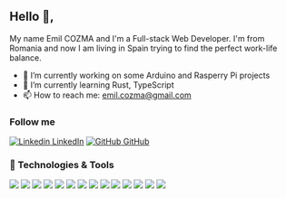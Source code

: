 
## Hello 👋, 

My name Emil COZMA and I'm a Full-stack Web Developer. I'm from Romania and now I am living in Spain trying to find the perfect work-life balance.

- 🔭 I’m currently working on some Arduino and Rasperry Pi projects
- 🌱 I’m currently learning Rust, TypeScript
- 📫 How to reach me: emil.cozma@gmail.com

### Follow me

[![Linkedin](https://i.stack.imgur.com/gVE0j.png) LinkedIn](https://www.linkedin.com/in/emil-stefan-cozma)
[![GitHub](https://i.stack.imgur.com/tskMh.png) GitHub](https://github.com/emilcozma)

### 🔧 Technologies & Tools
![](https://img.shields.io/badge/Lenovo-Device-informational?style=flat&logo=lenovo&logoColor=white&color=2bbc8a) ![](https://img.shields.io/badge/Linux-OS-informational?style=flat&logo=linux&logoColor=white&color=2bbc8a) ![](https://img.shields.io/badge/Bash-Shell-informational?style=flat&logo=gnu-bash&logoColor=white&color=2bbc8a)
![](https://img.shields.io/badge/PHP-Code-informational?style=flat&logo=php&logoColor=white&color=2bbc8a) ![](https://img.shields.io/badge/Ruby-Code-informational?style=flat&logo=ruby&logoColor=white&color=2bbc8a) ![](https://img.shields.io/badge/Python-Code-informational?style=flat&logo=python&logoColor=white&color=2bbc8a) ![](https://img.shields.io/badge/JavaScript-Code-informational?style=flat&logo=javascript&logoColor=white&color=2bbc8a) ![](https://img.shields.io/badge/Node.js-Code-informational?style=flat&logo=node.js&logoColor=white&color=2bbc8a) ![](https://img.shields.io/badge/Vue-Code-informational?style=flat&logo=vue.js&logoColor=white&color=2bbc8a)
![](https://img.shields.io/badge/PostgreSQL-Database-informational?style=flat&logo=postgresql&logoColor=white&color=2bbc8a) ![](https://img.shields.io/badge/MySQL-Database-informational?style=flat&logo=mysql&logoColor=white&color=2bbc8a) ![](https://img.shields.io/badge/MongoDB-Database-informational?style=flat&logo=mongodb&logoColor=white&color=2bbc8a)
![](https://img.shields.io/badge/Docker-Tools-informational?style=flat&logo=docker&logoColor=white&color=2bbc8a) ![](https://img.shields.io/badge/Kubernetes-Tools-informational?style=flat&logo=kubernetes&logoColor=white&color=2bbc8a)
